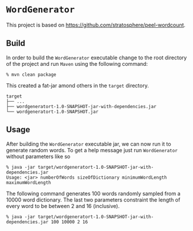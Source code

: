 # `WordGenerator`

This project is based on https://github.com/stratosphere/peel-wordcount.

## Build

In order to build the `WordGenerator` executable change to the root directory
of the project and run `Maven` using the following command:

    % mvn clean package

This created a fat-jar amond others in the `target` directory.

    target
    ├── ...
    ├── wordgeneratort-1.0-SNAPSHOT-jar-with-dependencies.jar
    └── wordgeneratort-1.0-SNAPSHOT.jar

## Usage

After building the `WordGenerator` executable jar, we can now run it to
generate random words. To get a help message just run `WordGenerator` without
parameters like so

    % java -jar target/wordgeneratort-1.0-SNAPSHOT-jar-with-dependencies.jar
    Usage: <jar> numberOfWords sizeOfDictionary minimumWordLength maximumWordLength


The following command generates 100 words randomly sampled from a 10000 word
dictionary. The last two parameters constraint the length of every word to be
between 2 and 16 (inclusive).

    % java -jar target/wordgeneratort-1.0-SNAPSHOT-jar-with-dependencies.jar 100 10000 2 16
